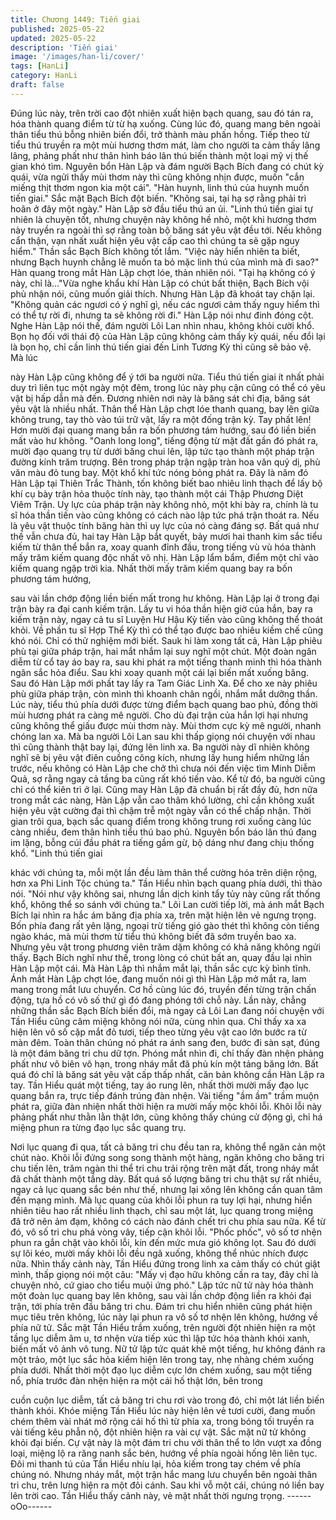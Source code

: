 ```yaml
---
title: Chương 1449: Tiến giai
published: 2025-05-22
updated: 2025-05-22
description: 'Tiến giai'
image: '/images/han-li/cover/'
tags: [HanLi]
category: HanLi
draft: false
---
```


Đúng lúc này, trên trời cao đột nhiên xuất hiện bạch quang, sau
đó tán ra, hóa thành quang điểm từ từ hạ xuống.
Cùng lúc đó, quang mang bên ngoài thân tiểu thú bỗng nhiên biến
đổi, trở thành màu phấn hồng.
Tiếp theo từ tiểu thú truyền ra một mùi hương thơm mát, làm cho
người ta cảm thấy lâng lâng, phảng phất như thân hình báo lân
thú biến thành một loại mỹ vị thế gian khó tìm. Nguyên bổn Hàn
Lập và đám người Bạch Bích đang có chút kỳ quái, vừa ngửi thấy
mùi thơm này thì cũng không nhịn được, muốn "cắn miếng thịt
thơm ngon kia một cái". "Hàn huynh, linh thú của huynh muốn tiến
giai." Sắc mặt Bạch Bích đột biến. "Không sai, tại hạ sợ rằng phải
trì hoãn ở đây một ngày." Hàn Lập sờ đầu tiểu thú an ủi.
"Linh thú tiến giai tự nhiên là chuyện tốt, nhưng chuyện này không
hề nhỏ, một khi hương thơm này truyền ra ngoài thì sợ rằng toàn
bộ băng sát yêu vật đều tới. Nếu không cẩn thận, vạn nhất xuất
hiện yêu vật cấp cao thì chúng ta sẽ gặp nguy hiểm." Thần sắc
Bạch Bích không tốt lắm. "Việc này hiển nhiên ta biết, nhưng
Bạch huynh chẳng lẽ muốn ta bỏ mặc linh thú của mình mà đi
sao?" Hàn quang trong mắt Hàn Lập chợt lóe, thản nhiên nói.
"Tại hạ không có ý này, chỉ là…"Vừa nghe khẩu khí Hàn Lập có
chút bất thiện, Bạch Bích vội phủ nhận nói, cũng muốn giải thích.
Nhưng Hàn Lập đã khoát tay chặn lại.
"Không quản các ngươi có ý nghĩ gì, nếu các ngươi cảm thấy
nguy hiểm thì có thể tự rời đi, nhưng ta sẽ không rời đi." Hàn Lập
nói như đinh đóng cột. Nghe Hàn Lập nói thế, đám người Lôi Lan
nhìn nhau, không khỏi cười khổ. Bọn họ đối với thái độ của Hàn
Lập cũng không cảm thấy kỳ quái, nếu đổi lại là bọn họ, chỉ cần
linh thú tiến giai đến Linh Tương Kỳ thì cũng sẽ bảo vệ. Mà lúc

này Hàn Lập cũng không để ý tới ba người nữa.
Tiểu thú tiến giai ít nhất phải duy trì liên tục một ngày một đêm,
trong lúc này phụ cận cũng có thể có yêu vật bị hấp dẫn mà đến.
Đương nhiên nơi này là băng sát chi địa, băng sát yêu vật là
nhiều nhất.
Thân thể Hàn Lập chợt lóe thanh quang, bay lên giữa không
trung, tay thò vào túi trữ vật, lấy ra một đống trận kỳ.
Tay phất lên!
Hơn mười đại quang mang bắn ra bốn phương tám hướng, sau
đó liền biến mất vào hư không.
"Oanh long long", tiếng động từ mặt đất gần đó phát ra, mười đạo
quang trụ từ dưới băng chui lên, lập tức tạo thành một pháp trận
đường kính trăm trượng.
Bên trong pháp trận ngập tràn hoa văn quỷ dị, phù văn màu đỏ
tung bay.
Một khổ khí tức nóng bỏng phát ra.
Đây là năm đó Hàn Lập tại Thiên Trắc Thành, tốn không biết bao
nhiêu linh thạch để lấy bộ khí cụ bày trận hỏa thuộc tính này, tạo
thành một cái Thập Phương Diệt Viêm Trận.
Uy lực của pháp trận này không nhỏ, một khi bày ra, chính là tu sĩ
hóa thần tiến vào cũng không có cách nào lập tức phá trận thoát
ra. Nếu là yêu vật thuộc tính băng hàn thì uy lực của nó càng
đáng sợ.
Bất quá như thế vẫn chưa đủ, hai tay Hàn Lập bắt quyết, bảy
mươi hai thanh kim sắc tiểu kiếm từ thân thể bắn ra, xoay quanh
đỉnh đầu, trong tiếng vù vù hóa thành mấy trăm kiếm quang độc
nhất vô nhị. Hàn Lập lẩm bẩm, điểm một chỉ vào kiếm quang
ngập trời kia.
Nhất thời mấy trăm kiếm quang bay ra bốn phương tám hướng,

sau vài lần chớp động liền biến mất trong hư không. Hàn Lập lại
ở trong đại trận bày ra đại canh kiếm trận.
Lấy tu vi hóa thần hiện giờ của hắn, bay ra kiếm trận này, ngay cả
tu sĩ Luyện Hư Hậu Kỳ tiến vào cũng không thể thoát khỏi. Về
phần tu sĩ Hợp Thể Kỳ thì có thể tạo được bao nhiêu kiềm chế
cũng khó nói. Chỉ có thử nghiệm mới biết. Sauk hi làm xong tất
cả, Hàn Lập phiêu phù tại giữa pháp trận, hai mắt nhắm lại suy
nghĩ một chút.
Một đoàn ngân diễm từ cổ tay áo bay ra, sau khi phát ra một tiếng
thanh minh thì hóa thành ngân sắc hỏa điểu. Sau khi xoay quanh
một cái lại biến mất xuống băng. Sau đó Hàn Lập mới phất tay lấy
ra Tam Giác Linh Xa.
Để cho xe này phiêu phù giữa pháp trận, còn mình thì khoanh
chân ngồi, nhắm mắt dưỡng thần.
Lúc này, tiểu thú phía dưới được từng điểm bạch quang bao phủ,
đồng thời mùi hương phát ra càng mê người. Cho dù đại trận của
hắn lợi hại nhưng cũng không thể giấu được mùi thơm này. Mùi
thơm cực kỳ mê người, nhanh chóng lan xa. Mà ba người Lôi Lan
sau khi thấp giọng nói chuyện với nhau thì cũng thành thật bay
lại, đứng lên linh xa.
Ba người này dĩ nhiên không nghĩ sẽ bị yêu vật điên cuồng công
kích, nhưng lấy hung hiểm những lần trước, nếu không có Hàn
Lập che chở thì chưa nói đến việc tìm Minh Diễm Quả, sợ rằng
ngay cả tầng ba cũng rất khó tiến vào. Kể từ đó, ba người cũng
chỉ có thể kiên trì ở lại.
Cũng may Hàn Lập đã chuẩn bị rất đầy đủ, hơn nữa trong mắt
các nàng, Hàn Lập vẫn cao thâm khó lường, chỉ cần không xuất
hiện yêu vật cường đại thì chậm trễ một ngày vẫn có thể chấp
nhận.
Thời gian trôi qua, bạch sắc quang điểm trong không trung rơi
xuống càng lúc càng nhiều, đem thân hình tiểu thú bao phủ.
Nguyên bổn báo lân thú đang im lặng, bỗng cúi đầu phát ra tiếng
gầm gừ, bộ dáng như đang chịu thống khổ. "Linh thú tiến giai

khác với chúng ta, mỗi một lần đều làm thân thể cường hóa trên
diện rộng, hơn xa Phi Linh Tộc chúng ta." Tần Hiểu nhìn bạch
quang phía dưới, thì thào nói. "Nói như vậy không sai, nhưng lần
dịch kinh tẩy tủy này cũng rất thống khổ, không thể so sánh với
chúng ta." Lôi Lan cười tiếp lời, mà ánh mắt Bạch Bích lại nhìn ra
hắc ám băng địa phía xa, trên mặt hiện lên vẻ ngưng trọng.
Bốn phía đang rất yên lặng, ngoại trừ tiếng gió gào thét thì không
còn tiếng ngào khác, mà mùi thơm từ tiểu thú không biết đã sớm
truyền bao xa. Nhưng yêu vật trong phương viên trăm dặm không
có khả năng không ngửi thấy. Bạch Bích nghĩ như thế, trong lòng
có chút bất an, quay đầu lại nhìn Hàn Lập một cái. Mà Hàn Lập
thì nhắm mắt lại, thần sắc cực kỳ bình tĩnh.
Ánh mắt Hàn Lập chợt lóe, đang muốn nói gì thì Hàn Lập mở mắt
ra, lam mang trong mắt lưu chuyển.
Cơ hồ cùng lúc đó, truyền đến từng trận chấn động, tựa hồ có vô
số thứ gì đó đang phóng tới chỗ này.
Lần này, chẳng những thần sắc Bạch Bích biến đổi, mà ngay cả
Lôi Lan đang nói chuyện với Tần Hiểu cũng câm miệng không nói
nữa, cùng nhìn qua.
Chỉ thấy xa xa hiện lên vô số cặp mắt đỏ tươi, tiếp theo từng yêu
vật cao lớn bước ra từ màn đêm. Toàn thân chúng nó phát ra ánh
sang đen, bước đi sàn sạt, đúng là một đám băng tri chu dữ tợn.
Phóng mắt nhìn đi, chỉ thấy đàn nhện phảng phất như vô biên vô
hạn, trong nháy mắt đã phủ kín một tảng băng lớn.
Bất quá đó chỉ là băng sát yêu vật cấp thấp nhất, căn bản không
cần Hàn Lập ra tay. Tần Hiểu quát một tiếng, tay áo rung lên, nhất
thời mười mấy đạo lục quang bắn ra, trực tiếp đánh trúng đàn
nhện. Vài tiếng "ầm ầm" trầm muộn phát ra, giữa đàn nhiện nhất
thời hiện ra mười mấy mộc khôi lỗi.
Khôi lỗi này phảng phất như thằn lằn thật lớn, cũng không thấy
chúng cử động gì, chỉ há miệng phun ra từng đạo lục sắc quang
trụ.

Nơi lục quang đi qua, tất cả băng tri chu đều tan ra, không thể
ngăn cản một chút nào.
Khôi lỗi đứng song song thành một hàng, ngăn không cho băng tri
chu tiến lên, trăm ngàn thi thể tri chu trải rộng trên mặt đất, trong
nháy mắt đã chất thành một tầng dày.
Bất quá số lượng băng tri chu thật sự rất nhiều, ngay cả lục
quang sắc bén như thế, nhưng lại xông lên không cần quan tâm
đến mạng mình.
Mà lục quang của khôi lỗi phun ra tuy lợi hại, nhưng hiển nhiên
tiêu hao rất nhiều linh thạch, chỉ sau một lát, lục quang trong
miệng đã trở nên ảm đạm, không có cách nào đánh chết tri chu
phía sau nữa. Kể từ đó, vô số tri chu phá vòng vây, tiếp cận khôi
lỗi. "Phốc phốc", vô số tơ nhện phun ra gắn chặt vào khôi lỗi, kín
đến mức mưa gió không lọt. Sau đó dưới sự lôi kéo, mười mấy
khôi lỗi đều ngã xuống, không thể nhúc nhích được nữa.
Nhìn thấy cảnh này, Tần Hiểu đứng trong linh xa cảm thấy có chút
giật mình, thấp giọng nói một câu:
"Mấy vị đạo hữu không cần ra tay, đây chỉ là chuyện nhỏ, cứ giao
cho tiểu muội ứng phó." Lập tức nữ tử này hóa thành một đoàn
lục quang bay lên không, sau vài lần chớp động liền ra khỏi đại
trận, tới phía trên đầu băng tri chu.
Đám tri chu hiển nhiên cũng phát hiện mục tiêu trên không, lúc
này lại phun ra vô số tơ nhện lên không, hướng về phía nữ tử.
Sắc mặt Tần Hiểu trầm xuống, trên người đột nhiên hiện ra một
tầng lục diễm âm u, tơ nhện vừa tiếp xúc thì lập tức hóa thành
khói xanh, biến mất vô ảnh vô tung.
Nữ tử lập tức quát khẽ một tiếng, hư không đánh ra một trảo, một
lục sắc hỏa kiếm hiện lên trong tay, nhẹ nhàng chém xuống phía
dưới.
Nhất thời một đạo lục diễm cực lớn chém xuống, sau một tiếng
nổ, phía trước đàn nhện hiện ra một cái hố thật lớn, bên trong

cuồn cuộn lục diễm, tất cả băng tri chu rơi vào trong đó, chỉ một
lát liền biến thành khói.
Khóe miệng Tần Hiểu lúc này hiện lên vẻ tươi cười, đang muốn
chém thêm vài nhát mở rộng cái hố thì từ phía xa, trong bóng tối
truyền ra vài tiếng kêu phẫn nộ, đột nhiên hiện ra vài cự vật. Sắc
mặt nữ tử không khỏi đại biến.
Cự vật này là một đám tri chu với thân thể to lớn vượt xa đồng
loại, miệng lộ ra răng nanh sắc bén, hướng về phía ngoài hống
lên liên tục. Đôi mi thanh tú của Tần Hiểu nhíu lại, hỏa kiếm trong
tay chém về phía chúng nó.
Nhưng nháy mắt, một trận hắc mang lưu chuyển bên ngoài thân
tri chu, trên lưng hiện ra một đôi cánh.
Sau khi vỗ một cái, chúng nó liền bay lên trời cao.
Tần Hiểu thấy cảnh này, vẻ mặt nhất thời ngưng trọng.
------oOo------
